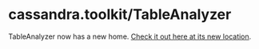 # cassandra.toolkit/TableAnalyzer

TableAnalyzer now has a new home. [Check it out here at its new location](https://github.com/Anant/cassandra.vision/tree/master/cassandra-analyzer/offline-log-collector/TableAnalyzer).


